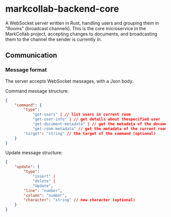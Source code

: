 # markcollab-backend-core

A WebSocket server written in Rust, handling users and grouping them in "Rooms" (broadcast channels).
This is the core microservice in the MarkCollab project, accepting changes to documents, and broadcasting them to the channel the sender is currently in.

## Communication

### Message format

The server accepts WebSocket messages, with a Json body.

Command message structure:

```json
{
    "command": {
        "type":
            "get-users" | // list users in current room
            "get-user-info" | // get details about thespecified user
            "get-document-metadata" | // get the metadata of the document assigned to this room
            "get-room-metadata" // get the metadata of the current room
        "target": "string" // the target of the command (optional)
    }
}
```

Update message structure:

```json
{
    "update": {
        "type":
            "insert" |
            "delete" |
            "Update",
        "line": "number",
        "column": "number",
        "character": "string" // new character (optional)
    }
}
```
